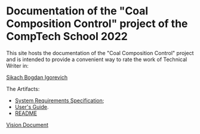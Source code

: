 # Documentation of the "Coal Composition Control" project of the CompTech School 2022

This site hosts the documentation of the "Coal Composition Control" project and is intended to provide a convenient way to rate the
work of Technical Writer in:

[Sikach Bogdan Igorevich]()

The Artifacts:

* [System Requirements Specification](srs/srs.md);
* [User's Guide](users_guide/users_guide.md).
* [README](https://github.com/LRDPRDX/ButterworthRooFit)

[Vision Document](vision_document/vision_numbered.md)
